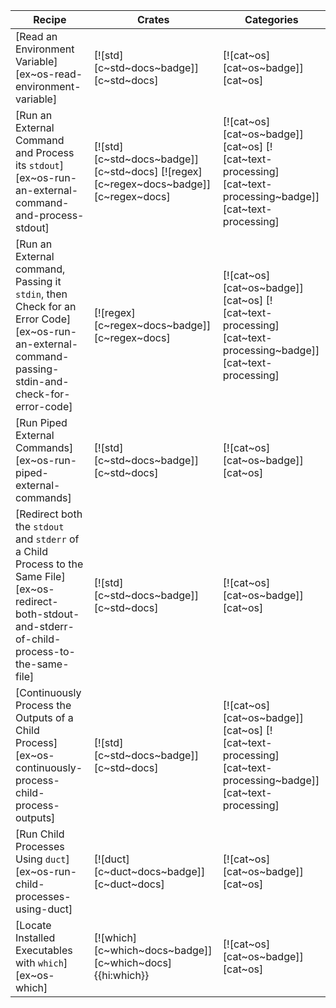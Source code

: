 | Recipe | Crates | Categories |
|--------|--------|------------|
| [Read an Environment Variable][ex~os-read-environment-variable] | [![std][c~std~docs~badge]][c~std~docs] | [![cat~os][cat~os~badge]][cat~os] |
| [Run an External Command and Process its `stdout`][ex~os-run-an-external-command-and-process-stdout] | [![std][c~std~docs~badge]][c~std~docs] [![regex][c~regex~docs~badge]][c~regex~docs] | [![cat~os][cat~os~badge]][cat~os] [![cat~text-processing][cat~text-processing~badge]][cat~text-processing] |
| [Run an External command, Passing it `stdin`, then Check for an Error Code][ex~os-run-an-external-command-passing-stdin-and-check-for-error-code] | [![regex][c~regex~docs~badge]][c~regex~docs] | [![cat~os][cat~os~badge]][cat~os] [![cat~text-processing][cat~text-processing~badge]][cat~text-processing] |
| [Run Piped External Commands][ex~os-run-piped-external-commands] | [![std][c~std~docs~badge]][c~std~docs] | [![cat~os][cat~os~badge]][cat~os] |
| [Redirect both the `stdout` and `stderr` of a Child Process to the Same File][ex~os-redirect-both-stdout-and-stderr-of-child-process-to-the-same-file] | [![std][c~std~docs~badge]][c~std~docs] | [![cat~os][cat~os~badge]][cat~os] |
| [Continuously Process the Outputs of a Child Process][ex~os-continuously-process-child-process-outputs] | [![std][c~std~docs~badge]][c~std~docs] | [![cat~os][cat~os~badge]][cat~os] [![cat~text-processing][cat~text-processing~badge]][cat~text-processing] |
| [Run Child Processes Using `duct`][ex~os-run-child-processes-using-duct] | [![duct][c~duct~docs~badge]][c~duct~docs] | [![cat~os][cat~os~badge]][cat~os] |
| [Locate Installed Executables with `which`][ex~os-which] | [![which][c~which~docs~badge]][c~which~docs]{{hi:which}} | [![cat~os][cat~os~badge]][cat~os] |
